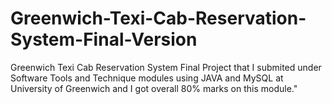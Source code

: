 # Greenwich-Texi-Cab-Reservation-System-Final-Version
Greenwich Texi Cab Reservation System Final Project that I submited under Software Tools and Technique modules  using JAVA and MySQL at University of Greenwich and I got overall 80% marks on this module."
